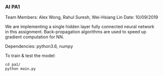 ### AI PA1
Team Members:  Alex Wong, Rahul Suresh, Wei-Hsiang Lin
Date:  10/09/2019

We are implementing a single hidden layer fully connected neural network in this assignment.
Back-propagation algorithms are used to speed up gradient computation for NN.

Dependencies: python3.6, numpy

To train & test the model:
```
cd pa1/
python main.py
```
